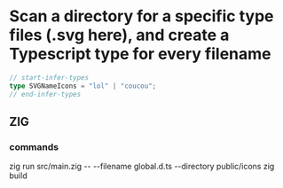 # Scan a directory for a specific type files (.svg here), and create a Typescript type for every filename

```typescript
// start-infer-types
type SVGNameIcons = "lol" | "coucou";
// end-infer-types
```
## ZIG

### commands

zig run src/main.zig -- --filename global.d.ts --directory public/icons
zig build
